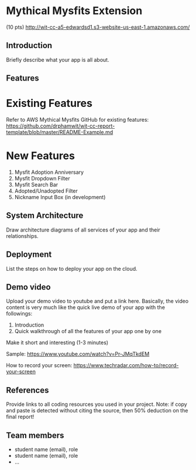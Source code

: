 # Mythical Mysfits Extension

(10 pts) http://wit-cc-a5-edwardsd1.s3-website-us-east-1.amazonaws.com/

## Introduction

Briefly describe what your app is all about.

## Features 
# Existing Features

Refer to AWS Mythical Mysfits GitHub for existing features: https://github.com/drphamwit/wit-cc-report-template/blob/master/README-Example.md

# New Features
1. Mysfit Adoption Anniversary
2. Mysfit Dropdown Filter
3. Mysfit Search Bar
4. Adopted/Unadopted Filter
5. Nickname Input Box (in development)

## System Architecture
Draw architecture diagrams of all services of your app and their relationships.

## Deployment
List the steps on how to deploy your app on the cloud.

## Demo video

Upload your demo video to youtube and put a link here. Basically, the video content is very much like the quick live demo of your app with the followings:
1. Introduction
3. Quick walkthrough of all the features of your app one by one

Make it short and interesting (1-3 minutes)

Sample: https://www.youtube.com/watch?v=Pr-JMqTkdEM

How to record your screen: https://www.techradar.com/how-to/record-your-screen

## References

Provide links to all coding resources you used in your project. Note: if copy and paste is detected without citing the source, then 50% deduction on the final report!

## Team members

* student name (email), role
* student name (email), role
* ...

